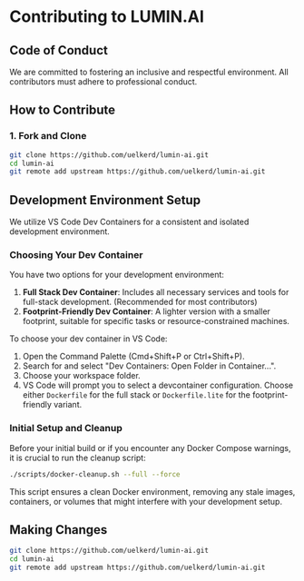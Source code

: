 # Contributing to LUMIN.AI

## Code of Conduct
We are committed to fostering an inclusive and respectful environment. All contributors must adhere to professional conduct.

## How to Contribute

### 1. Fork and Clone
```bash
git clone https://github.com/uelkerd/lumin-ai.git
cd lumin-ai
git remote add upstream https://github.com/uelkerd/lumin-ai.git

```

## Development Environment Setup

We utilize VS Code Dev Containers for a consistent and isolated development environment.

### Choosing Your Dev Container

You have two options for your development environment:

1.  **Full Stack Dev Container**: Includes all necessary services and tools for full-stack development. (Recommended for most contributors)
2.  **Footprint-Friendly Dev Container**: A lighter version with a smaller footprint, suitable for specific tasks or resource-constrained machines.

To choose your dev container in VS Code:
1.  Open the Command Palette (Cmd+Shift+P or Ctrl+Shift+P).
2.  Search for and select "Dev Containers: Open Folder in Container...".
3.  Choose your workspace folder.
4.  VS Code will prompt you to select a devcontainer configuration. Choose either `Dockerfile` for the full stack or `Dockerfile.lite` for the footprint-friendly variant.

### Initial Setup and Cleanup

Before your initial build or if you encounter any Docker Compose warnings, it is crucial to run the cleanup script:

```bash
./scripts/docker-cleanup.sh --full --force
```

This script ensures a clean Docker environment, removing any stale images, containers, or volumes that might interfere with your development setup.

## Making Changes

```bash
git clone https://github.com/uelkerd/lumin-ai.git
cd lumin-ai
git remote add upstream https://github.com/uelkerd/lumin-ai.git
